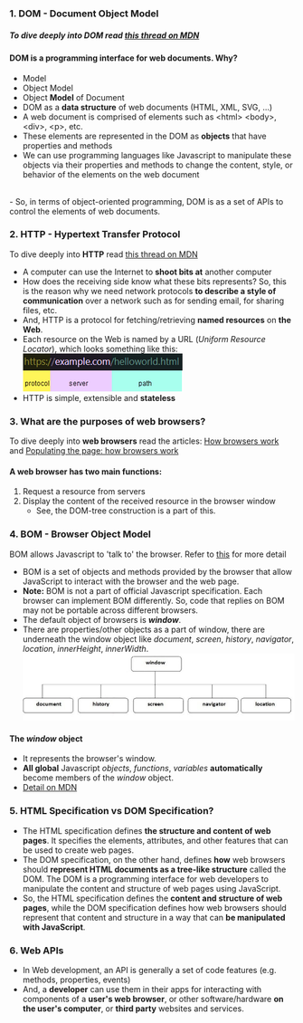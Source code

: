 ### 1. DOM - Document Object Model
##### To dive deeply into DOM read [this thread on MDN](https://developer.mozilla.org/en-US/docs/Web/API/Document_Object_Model)

#### DOM is a programming interface for web documents. Why?
- Model
- Object Model
- Object **Model** of Document
- DOM as a **data structure** of web documents (HTML, XML, SVG, ...)
- A web document is comprised of elements such as &lt;html&gt; &lt;body&gt;, &lt;div&gt;, &lt;p&gt;, etc.
- These elements are represented in the DOM as **objects** that have properties and methods
- We can use programming languages like Javascript to manipulate these objects via their properties and methods to change the content, style, or behavior of the elements on the web document 
<br/>
- So, in terms of object-oriented programming, DOM is as a set of APIs to control the elements of web documents.

### 2. HTTP - Hypertext Transfer Protocol 
To dive deeply into **HTTP** read [this thread on MDN](https://developer.mozilla.org/en-US/docs/Web/HTTP/Basics_of_HTTP)
- A computer can use the Internet to **shoot bits at** another computer
- How does the receiving side know what these bits represents? So, this is the reason why we need network protocols **to describe a style of communication** over a network such as for sending email, for sharing files, etc.
- And, HTTP is a protocol for fetching/retrieving **named resources** on **the Web**.
- Each resource on the Web is named by a URL (_Uniform Resource Locator_), which looks something like this:
![a resource on the web](imgs/web_resource.png)
- HTTP is simple, extensible and **stateless**

### 3. What are the purposes of web browsers?
To dive deeply into **web browsers** read the articles: [How browsers work](https://web.dev/howbrowserswork/) and  [Populating the page: how browsers work](https://developer.mozilla.org/en-US/docs/Web/Performance/How_browsers_work)

#### A web browser has two main functions:
1. Request a resource from servers
2. Display the content of the received resource in the browser window
   - See, the DOM-tree construction is a part of this.  

### 4. BOM - Browser Object Model
BOM allows Javascript to 'talk to' the browser. Refer to [this](https://www.javatpoint.com/browser-object-model) for more detail
- BOM is a set of objects and methods provided by the browser that allow JavaScript to interact with the browser and the web page.
- **Note:** BOM is not a part of official Javascript specification. Each browser can implement BOM differently. So, code that replies on BOM may not be portable across different browsers. 
- The default object of browsers is **_window_**. 
- There are properties/other objects as a part of window, there are underneath the window object like _document_, _screen_, _history_, _navigator_, _location_, _innerHeight_, _innerWidth_.
![parts of window object](imgs/bom.jpg)
#### The **_window_** object
- It represents the browser's window.
- **All global** Javascript _objects_, _functions_, _variables_ **automatically** become members of the _window_ object.
- [Detail on MDN](https://developer.mozilla.org/en-US/docs/Web/API/Window)

### 5. HTML Specification vs DOM Specification?
- The HTML specification defines **the structure and content of web pages**. It specifies the elements, attributes, and other features that can be used to create web pages.
- The DOM specification, on the other hand, defines **how** web browsers should **represent HTML documents as a tree-like structure** called the DOM. The DOM is a programming interface for web developers to manipulate the content and structure of web pages using JavaScript.
- So, the HTML specification defines the **content and structure of web pages**, while the DOM specification defines how web browsers should represent that content and structure in a way that can **be manipulated with JavaScript**.

### 6. Web APIs
- In Web development, an API is generally a set of code features (e.g. methods, properties, events)
- And, a **developer** can use them in their apps for interacting with components of a **user's web browser**, or other software/hardware **on the user's computer**, or **third party** websites and services.